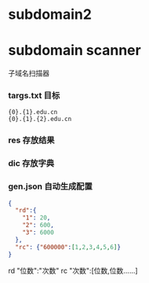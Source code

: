 # subdomain2
# subdomain scanner
子域名扫描器

### targs.txt 目标
```
{0}.{1}.edu.cn
{0}.{1}.{2}.edu.cn
```

### res 存放结果
### dic 存放字典

### gen.json 自动生成配置
```json
{
  "rd":{
    "1": 20,
    "2": 600,
    "3": 6000
  },
  "rc": {"600000":[1,2,3,4,5,6]}
}
```
rd "位数":"次数"
rc "次数":[位数,位数......]
